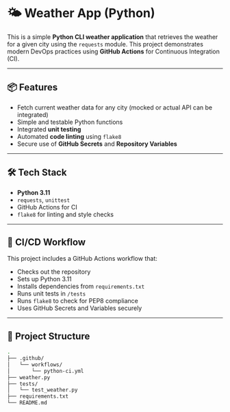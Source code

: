 # 🌤️ Weather App (Python)

This is a simple **Python CLI weather application** that retrieves the weather for a given city using the `requests` module. This project demonstrates modern DevOps practices using **GitHub Actions** for Continuous Integration (CI).

---

## 📦 Features

- Fetch current weather data for any city (mocked or actual API can be integrated)
- Simple and testable Python functions
- Integrated **unit testing**
- Automated **code linting** using `flake8`
- Secure use of **GitHub Secrets** and **Repository Variables**

---

## 🛠️ Tech Stack

- **Python 3.11**
- `requests`, `unittest`
- GitHub Actions for CI
- `flake8` for linting and style checks

---

## 🚀 CI/CD Workflow

This project includes a GitHub Actions workflow that:

- Checks out the repository
- Sets up Python 3.11
- Installs dependencies from `requirements.txt`
- Runs unit tests in `/tests`
- Runs `flake8` to check for PEP8 compliance
- Uses GitHub Secrets and Variables securely

---

## 📁 Project Structure

```bash
.
├── .github/
│   └── workflows/
│       └── python-ci.yml
├── weather.py
├── tests/
│   └── test_weather.py
├── requirements.txt
└── README.md
